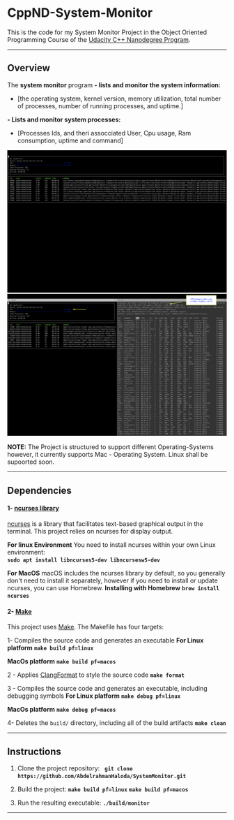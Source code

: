 # CppND-System-Monitor

This is the code for my System Monitor Project in the Object Oriented Programming Course of the [Udacity C++ Nanodegree Program](https://www.udacity.com/course/c-plus-plus-nanodegree--nd213). 

---

## Overview
The **system monitor** program 
**- lists and monitor the system information:**
  * [the operating system, kernel version, memory utilization, total number of processes, number of running processes, and uptime.]

**- Lists and monitor system processes:**
  * [Processes Ids, and theri assocciated User, Cpu usage, Ram consumption, uptime and command]

![System Monitor](images/SystemMonitor.png)
![System Monitor](images/CpuUsageTest.png)



**NOTE:**
The Project is structured to support different Operating-Systems however, it currently supports Mac - Operating System.
Linux shall be supoorted soon.

---


## Dependencies

#### 1- <u>ncurses library</u>
[ncurses](https://www.gnu.org/software/ncurses/) is a library that facilitates text-based graphical output in the terminal. This project relies on ncurses for display output.

**For linux Environment**
You need to install ncurses within your own Linux environment:     
**`sudo apt install libncurses5-dev libncursesw5-dev`**

**For MacOS**
macOS includes the ncurses library by default, so you generally don't need to install it separately, however if you need to install or update ncurses, you can use Homebrew.
**Installing with Homebrew**
**`brew install ncurses`**



#### 2- <u>Make</u>
This project uses [Make](https://www.gnu.org/software/make/). The Makefile has four targets:

1- Compiles the source code and generates an executable
**For Linux platform** 
**`make build pf=linux`**

**MacOs platform**
**`make build pf=macos`**

2 - Applies [ClangFormat](https://clang.llvm.org/docs/ClangFormat.html) to style the source code
**`make format`**

3 - Compiles the source code and generates an executable, including debugging symbols
**For Linux platform**
**`make debug pf=linux`**

**MacOs platform**
**`make debug pf=macos`**

4- Deletes the `build/` directory, including all of the build artifacts
**`make clean`**

---

## Instructions

1. Clone the project repository: 
**` git clone https://github.com/AbdelrahmanHaloda/SystemMonitor.git`**

2. Build the project: 
**`make build pf=linux`**
**`make build pf=macos`**

3. Run the resulting executable: 
**`./build/monitor`**

---
